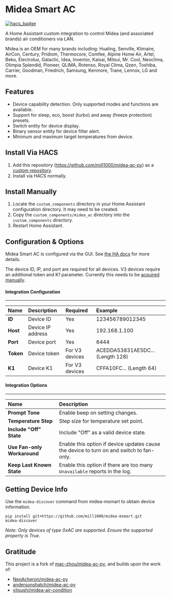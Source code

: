 # Midea Smart AC
[![hacs_badge](https://img.shields.io/badge/HACS-Custom-41BDF5.svg)](https://github.com/hacs/integration)

A Home Assistant custom integration to control Midea (and associated brands) air conditioners via LAN.

Midea is an OEM for many brands including:
Hualing, Senville, Klimaire, AirCon, Century, Pridiom, Thermocore, Comfee, Alpine Home Air, Artel, Beko, Electrolux, Galactic, Idea, Inventor, Kaisai, Mitsui, Mr. Cool, Neoclima, Olimpia Splendid, Pioneer, QLIMA, Rotenso, Royal Clima, Qzen, Toshiba, Carrier, Goodman, Friedrich, Samsung, Kenmore, Trane, Lennox, LG and more.

## Features
* Device capability detection. Only supported modes and functions are available.
* Support for sleep, eco, boost (turbo) and away (freeze protection) presets.
* Switch entity for device display.
* Binary sensor entity for device filter alert.
* Minimum and maximum target temperatures from device.

## Install Via HACS

1. Add this repository (https://github.com/mill1000/midea-ac-py) as a [custom repository](https://hacs.xyz/docs/faq/custom_repositories/).
2. Install via HACS normally.

## Install Manually
1. Locate the `custom_components` directory in your Home Assistant configuration directory. It may need to be created.
2. Copy the `custom_components/midea_ac` directory into the `custom_components` directory.
3. Restart Home Assistant.

## Configuration & Options
Midea Smart AC is configured via the GUI. See [the HA docs](https://www.home-assistant.io/getting-started/integration/) for more details.

The device ID, IP, and port are required for all devices. V3 devices require an additional token and K1 parameter. Currently this needs to be [acquired manually](#getting-device-info).

#### Integration Configuration
---
Name | Description | Required | Example 
:--- | :--- | :--- | :---
**ID** | Device ID | Yes | 123456789012345
**Host** | Device IP address | Yes| 192.168.1.100
**Port** | Device port | Yes | 6444
**Token** | Device token | For V3 devices | ACEDDA53831AE5DC... (Length 128)
**K1** | Device K1 | For V3 devices | CFFA10FC... (Length 64)

#### Integration Options
---
Name | Description 
:--- | :--- 
**Prompt Tone** | Enable beep on setting changes.
**Temperature Step** | Step size for temperature set point.
**Include "Off" State** | Include "Off" as a valid device state.
**Use Fan-only Workaround** | Enable this option if device updates cause the device to turn on and switch to fan-only.
**Keep Last Known State** | Enable this option if there are too many `Unavailable` reports in the log.

## Getting Device Info
Use the `midea-discover` command from midea-msmart to obtain device information.
```shell
pip install git+https://github.com/mill1000/midea-msmart.git
midea-discover
```
_Note: Only devices of type 0xAC are supported. Ensure the supported property is True._

## Gratitude
This project is a fork of [mac-zhou/midea-ac-py](https://github.com/mac-zhou/midea-ac-py), and builds upon the work of:
* [NeoAcheron/midea-ac-py](https://github.com/NeoAcheron/midea-ac-py)
* [andersonshatch/midea-ac-py](https://github.com/andersonshatch/midea-ac-py)
* [yitsushi/midea-air-condition](https://github.com/yitsushi/midea-air-condition)